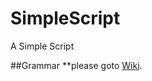 # SimpleScript
A Simple Script

##Grammar
**please goto [Wiki](https://github.com/Fedoraer/SimpleScript/wiki).
